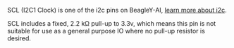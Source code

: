 SCL (I2C1 Clock) is one of the i2c pins on BeagleY-AI, [learn more about i2c](/pinout/i2c).

SCL includes a fixed, 2.2 kΩ pull-up to 3.3v, which means this pin is not suitable for use as a general purpose IO where no pull-up resistor is desired.